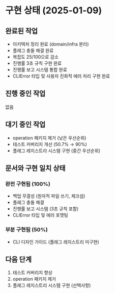 # 구현 상태 (2025-01-09)

## 완료된 작업
- 아키텍처 정리 완료 (domain/infra 분리)
- 플래그 충돌 해결 완료
- 복잡도 25/100으로 감소
- 진행률 3초 규칙 구현 완료
- 진행률 보고 시스템 통합 완료
- CLIError 타입 및 사용자 친화적 에러 처리 구현 완료

## 진행 중인 작업
없음

## 대기 중인 작업
- operation 패키지 제거 (낮은 우선순위)
- 테스트 커버리지 개선 (50.7% → 90%)
- 플래그 레지스트리 시스템 구현 (중간 우선순위)

## 문서와 구현 일치 상태
### 완전 구현됨 (100%)
- 백업 무결성 (원자적 파일 쓰기, 체크섬)
- 플래그 충돌 해결
- 진행률 보고 시스템 (3초 규칙 포함)
- CLIError 타입 및 에러 포맷팅

### 부분 구현됨 (50%)
- CLI 디자인 가이드 (플래그 레지스트리 미구현)

## 다음 단계
1. 테스트 커버리지 향상
2. operation 패키지 제거
3. 플래그 레지스트리 시스템 구현 (선택사항)